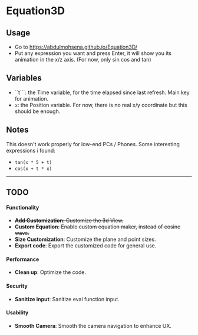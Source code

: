 # Equation3D

## Usage
- Go to https://abdulmohsena.github.io/Equation3D/
- Put any expression you want and press Enter, it will show you its animation in the x/z axis. (For now, only sin cos and tan)


## Variables
- ``t```: the Time variable, for the time elapsed since last refresh. Main key for animation.
- ```x```: the Position variable. For now, there is no real x/y coordinate but this should be enough.

## Notes
This doesn't work properly for low-end PCs / Phones.
Some interesting expressions i found:
- ```tan(x * 5 + t)```
- ```cos(x + t * x)```

---
 
## TODO
#### Functionality
- ~~**Add Customization**: Customize the 3d View.~~
- ~~**Custom Equation**: Enable custom equation maker, instead of cosine wave.~~
- **Size Customization**: Customize the plane and point sizes.
- **Export code**: Export the customized code for general use.

#### Performance
- **Clean up**: Optimize the code.

#### Security
- **Sanitize input**: Sanitize eval function input.

#### Usability
- **Smooth Camera**: Smooth the camera navigation to enhance UX.